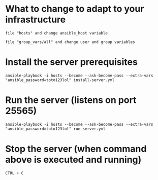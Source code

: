 # What to change to adapt to your infrastructure

    file "hosts" and change ansible_host variable

    file "group_vars/all" and change user and group variables

# Install the server prerequisites

    ansible-playbook -i hosts --become --ask-become-pass --extra-vars "ansible_password=toto123lol" install-server.yml

# Run the server (listens on port 25565)

    ansible-playbook -i hosts --become --ask-become-pass --extra-vars "ansible_password=toto123lol" run-server.yml

# Stop the server (when command above is executed and running)
    
    CTRL + C
